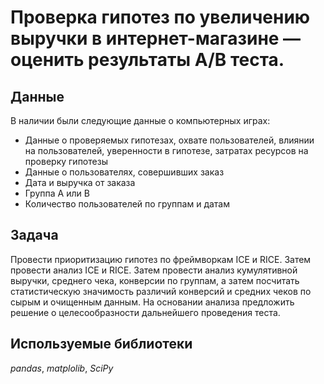 # Проверка гипотез по увеличению выручки в интернет-магазине — оценить результаты A/B теста.


## Данные

В наличии были следующие данные о компьютерных играх:
- Данные о проверяемых гипотезах, охвате пользователей, влиянии на пользователей, уверенности в гипотезе, затратах ресурсов на проверку гипотезы
- Данные о пользователях, совершивших заказ
- Дата и выручка от заказа
- Группа А или В
- Количество пользователей по группам и датам

## Задача

Провести приоритизацию гипотез по фреймворкам ICE и RICE. Затем провести анализ ICE и RICE. Затем провести анализ кумулятивной выручки, среднего чека, конверсии по группам, а затем посчитать статистическую значимость различий конверсий и средних чеков по сырым и очищенным данным. На основании анализа предложить решение о целесообразности дальнейшего проведения теста. 

## Используемые библиотеки
*pandas*, *matplolib*, *SciPy*
